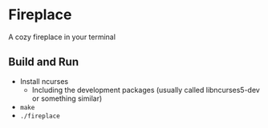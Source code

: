# Fireplace
A cozy fireplace in your terminal

## Build and Run

* Install ncurses
    * Including the development packages (usually called libncurses5-dev or something similar)
* `make`
* `./fireplace`
